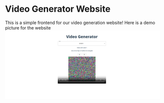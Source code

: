 # Video Generator Website
This is a simple frontend for our video generation website!
Here is a demo picture for the website
![demo png](./img.png) 